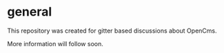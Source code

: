 # general

This repository was created for gitter based discussions about OpenCms. 

More information will follow soon. 
